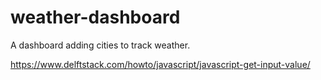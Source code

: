 # weather-dashboard
A dashboard adding cities to track weather.







https://www.delftstack.com/howto/javascript/javascript-get-input-value/